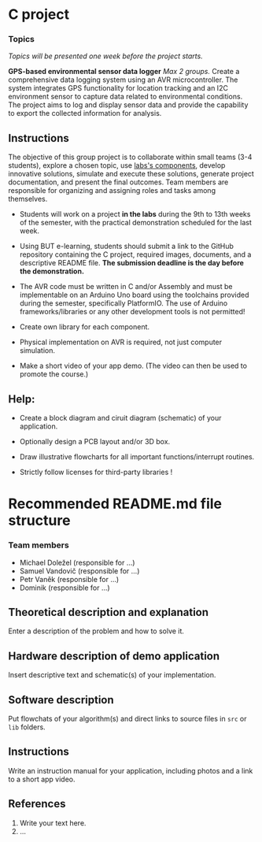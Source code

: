 # C project

### Topics

*Topics will be presented one week before the project starts.*

**GPS-based environmental sensor data logger**
*Max 2 groups.*
Create a comprehensive data logging system using an AVR microcontroller. The system integrates GPS functionality for location tracking and an I2C environment sensor to capture data related to environmental conditions. The project aims to log and display sensor data and provide the capability to export the collected information for analysis.

## Instructions

The objective of this group project is to collaborate within small teams (3-4 students), explore a chosen topic, use [labs's components](https://github.com/tomas-fryza/digital-electronics-2/blob/master/README.md#components), develop innovative solutions, simulate and execute these solutions, generate project documentation, and present the final outcomes. Team members are responsible for organizing and assigning roles and tasks among themselves.

* Students will work on a project **in the labs** during the 9th to 13th weeks of the semester, with the practical demonstration scheduled for the last week.

* Using BUT e-learning, students should submit a link to the GitHub repository containing the C project, required images, documents, and a descriptive README file. **The submission deadline is the day before the demonstration.**

* The AVR code must be written in C and/or Assembly and must be implementable on an Arduino Uno board using the toolchains provided during the semester, specifically PlatformIO. The use of Arduino frameworks/libraries or any other development tools is not permitted!

* Create own library for each component.

* Physical implementation on AVR is required, not just computer simulation.

* Make a short video of your app demo. (The video can then be used to promote the course.)

## Help:

* Create a block diagram and ciruit diagram (schematic) of your application.

* Optionally design a PCB layout and/or 3D box.

* Draw illustrative flowcharts for all important functions/interrupt routines.

* Strictly follow licenses for third-party libraries !

# Recommended README.md file structure

### Team members

* Michael Doležel (responsible for ...)
* Samuel Vandovič (responsible for ...)
* Petr Vaněk (responsible for ...)
* Dominik (responsible for ...)

## Theoretical description and explanation

Enter a description of the problem and how to solve it.

## Hardware description of demo application

Insert descriptive text and schematic(s) of your implementation.

## Software description

Put flowchats of your algorithm(s) and direct links to source files in `src` or `lib` folders.

## Instructions

Write an instruction manual for your application, including photos and a link to a short app video.

## References

1. Write your text here.
2. ...
